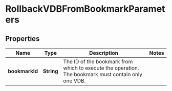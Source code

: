 

# RollbackVDBFromBookmarkParameters


## Properties

Name | Type | Description | Notes
------------ | ------------- | ------------- | -------------
**bookmarkId** | **String** | The ID of the bookmark from which to execute the operation. The bookmark must contain only one VDB. | 



